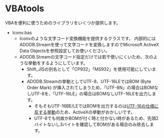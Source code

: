 # VBAtools

VBAを便利に使うためのライブラリをいくつか提供します。

* Iconv.bas
   * Iconvのような文字コード変換機能を提供するクラスです。
     内部的にはADODB.Streamを使って文字コードを変換しますのでMicrosoft ActiveX Data Objectsを参照設定してお使いください。
   * ADODB.Streamの文字コード指定だけでは若干使いにくいため、次のような挙動をするようにしています。
      * Shift_JISの別名として「CP932」「MS932」を使用可能にしています。
      * ADODB.Streamの挙動としてUTF-8、UTF-16LEではBOM (Byte Order Mark) が挿入されてしまうため、「UTF-8N」の場合はBOMなしUTF-8を、「UTF-16LE」の場合はBOMなしUTF-16LEを出力します。
         * そもそもUTF-16BE/LEではBOMを出力するのは[UTF-16の仕様に反する挙動](https://en.wikipedia.org/wiki/UTF-16#Byte_order_encoding_schemes)のため、ActiveXの挙動がおかしいです。
         * UTF-8でも何故かBOMが付く時と付かない時があるため、先頭2バイトないし3バイトを確認してBOMがある場合のみ除去します。
